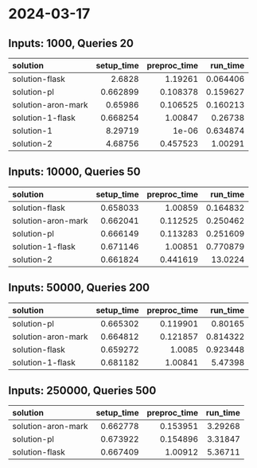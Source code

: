 # 2024-03-17

## Inputs: 1000, Queries 20

| solution           |   setup_time |   preproc_time |   run_time |
|:-------------------|-------------:|---------------:|-----------:|
| solution-flask     |     2.6828   |       1.19261  |   0.064406 |
| solution-pl        |     0.662899 |       0.108378 |   0.159627 |
| solution-aron-mark |     0.65986  |       0.106525 |   0.160213 |
| solution-1-flask   |     0.668254 |       1.00847  |   0.26738  |
| solution-1         |     8.29719  |       1e-06    |   0.634874 |
| solution-2         |     4.68756  |       0.457523 |   1.00291  |

## Inputs: 10000, Queries 50

| solution           |   setup_time |   preproc_time |   run_time |
|:-------------------|-------------:|---------------:|-----------:|
| solution-flask     |     0.658033 |       1.00859  |   0.164832 |
| solution-aron-mark |     0.662041 |       0.112525 |   0.250462 |
| solution-pl        |     0.666149 |       0.113283 |   0.251609 |
| solution-1-flask   |     0.671146 |       1.00851  |   0.770879 |
| solution-2         |     0.661824 |       0.441619 |  13.0224   |

## Inputs: 50000, Queries 200

| solution           |   setup_time |   preproc_time |   run_time |
|:-------------------|-------------:|---------------:|-----------:|
| solution-pl        |     0.665302 |       0.119901 |   0.80165  |
| solution-aron-mark |     0.664812 |       0.121857 |   0.814322 |
| solution-flask     |     0.659272 |       1.0085   |   0.923448 |
| solution-1-flask   |     0.681182 |       1.00841  |   5.47398  |

## Inputs: 250000, Queries 500

| solution           |   setup_time |   preproc_time |   run_time |
|:-------------------|-------------:|---------------:|-----------:|
| solution-aron-mark |     0.662778 |       0.153951 |    3.29268 |
| solution-pl        |     0.673922 |       0.154896 |    3.31847 |
| solution-flask     |     0.667409 |       1.00912  |    5.36711 |